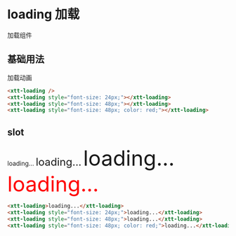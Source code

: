 <script setup>
import { onMounted, onUnmounted } from 'vue'
import "./css/com.css"
import GUI from "lil-gui";

let gui;

onMounted(async () => {
	await Promise.all([
		import("../../dist/xtt-loading.js"),
	])

	const operate = document.getElementById("operate");

	gui = new GUI({
		container: document.querySelector(".operate-wrapper")
	});

	const obj = {
		src: "",
	};

});

onUnmounted(() => {
	gui.destroy();
});
</script>

# loading 加载

加载组件

<section class="operate-wrapper">
	<div class="operate-content">
		<xtt-loading id="operate"></xtt-loading>
	</div>
</section>

## 基础用法

加载动画

<section class="wrap">
	<xtt-loading />
	<xtt-loading style="font-size: 24px;"></xtt-loading>
	<xtt-loading style="font-size: 48px;"></xtt-loading>
	<xtt-loading style="font-size: 48px; color: red;"></xtt-loading>
</section>

```html
<xtt-loading />
<xtt-loading style="font-size: 24px;"></xtt-loading>
<xtt-loading style="font-size: 48px;"></xtt-loading>
<xtt-loading style="font-size: 48px; color: red;"></xtt-loading>
```

## slot

<section class="wrap">
	<xtt-loading>loading...</xtt-loading>
	<xtt-loading style="font-size: 24px;">loading...</xtt-loading>
	<xtt-loading style="font-size: 48px;">loading...</xtt-loading>
	<xtt-loading style="font-size: 48px; color: red;">loading...</xtt-loading>
</section>

```html
<xtt-loading>loading...</xtt-loading>
<xtt-loading style="font-size: 24px;">loading...</xtt-loading>
<xtt-loading style="font-size: 48px;">loading...</xtt-loading>
<xtt-loading style="font-size: 48px; color: red;">loading...</xtt-loading>
```
